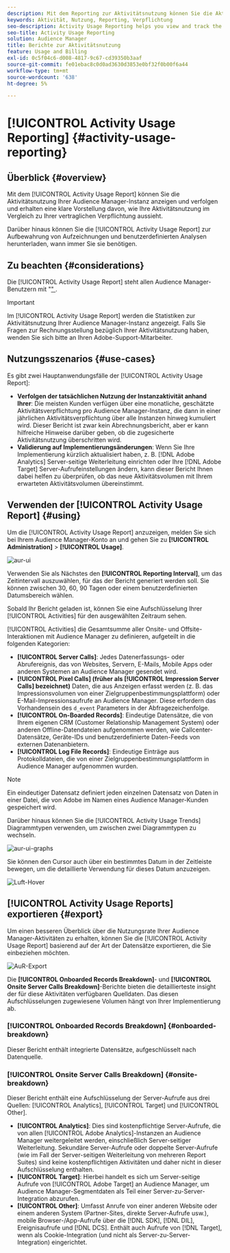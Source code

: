 ```yaml
---
description: Mit dem Reporting zur Aktivitätsnutzung können Sie die Aktivitätsnutzung für Ihre Audience Manager-Instanz anzeigen und verfolgen, sodass Sie Ihre tatsächliche Nutzung mit Ihrer vertraglichen Verpflichtung vergleichen können.
keywords: Aktivität, Nutzung, Reporting, Verpflichtung
seo-description: Activity Usage Reporting helps you view and track the activity usage for your Audience Manager instance, so you can compare your actual usage to your contractual commitment.
seo-title: Activity Usage Reporting
solution: Audience Manager
title: Berichte zur Aktivitätsnutzung
feature: Usage and Billing
exl-id: 0c5f04c6-d008-4817-9c67-cd39350b3aaf
source-git-commit: fe01ebac8c0d0ad3630d3853e0bf32f0b00f6a44
workflow-type: tm+mt
source-wordcount: '638'
ht-degree: 5%

---
```


# [!UICONTROL Activity Usage Reporting] {#activity-usage-reporting}

## Überblick {#overview}

Mit dem [!UICONTROL Activity Usage Report] können Sie die Aktivitätsnutzung Ihrer Audience Manager-Instanz anzeigen und verfolgen und erhalten eine klare Vorstellung davon, wie Ihre Aktivitätsnutzung im Vergleich zu Ihrer vertraglichen Verpflichtung aussieht.

Darüber hinaus können Sie die [!UICONTROL Activity Usage Report] zur Aufbewahrung von Aufzeichnungen und benutzerdefinierten Analysen herunterladen, wann immer Sie sie benötigen.

## Zu beachten {#considerations}

Die [!UICONTROL Activity Usage Report] steht allen Audience Manager-Benutzern mit &quot;[&quot; &#x200B;](edit-account-settings.md).

>[!IMPORTANT]
>
>Im [!UICONTROL Activity Usage Report] werden die Statistiken zur Aktivitätsnutzung Ihrer Audience Manager-Instanz angezeigt. Falls Sie Fragen zur Rechnungsstellung bezüglich Ihrer Aktivitätsnutzung haben, wenden Sie sich bitte an Ihren Adobe-Support-Mitarbeiter.

## Nutzungsszenarios {#use-cases}

Es gibt zwei Hauptanwendungsfälle der [!UICONTROL Activity Usage Report]:

* **Verfolgen der tatsächlichen Nutzung der Instanzaktivität anhand Ihrer**: Die meisten Kunden verfügen über eine monatliche, geschätzte Aktivitätsverpflichtung pro Audience Manager-Instanz, die dann in einer jährlichen Aktivitätsverpflichtung über alle Instanzen hinweg kumuliert wird. Dieser Bericht ist zwar kein Abrechnungsbericht, aber er kann hilfreiche Hinweise darüber geben, ob die zugesicherte Aktivitätsnutzung überschritten wird.
* **Validierung auf Implementierungsänderungen**: Wenn Sie Ihre Implementierung kürzlich aktualisiert haben, z. B. [!DNL Adobe Analytics] Server-seitige Weiterleitung einrichten oder Ihre [!DNL Adobe Target] Server-Aufrufeinstellungen ändern, kann dieser Bericht Ihnen dabei helfen zu überprüfen, ob das neue Aktivitätsvolumen mit Ihrem erwarteten Aktivitätsvolumen übereinstimmt.

## Verwenden der [!UICONTROL Activity Usage Report] {#using}

Um die [!UICONTROL Activity Usage Report] anzuzeigen, melden Sie sich bei Ihrem Audience Manager-Konto an und gehen Sie zu **[!UICONTROL Administration]** > **[!UICONTROL Usage]**.

![aur-ui](assets/aur-ui.png)

Verwenden Sie als Nächstes den **[!UICONTROL Reporting Interval]**, um das Zeitintervall auszuwählen, für das der Bericht generiert werden soll. Sie können zwischen 30, 60, 90 Tagen oder einem benutzerdefinierten Datumsbereich wählen.

Sobald Ihr Bericht geladen ist, können Sie eine Aufschlüsselung Ihrer [!UICONTROL Activities] für den ausgewählten Zeitraum sehen.

[!UICONTROL Activities] die Gesamtsumme aller Onsite- und Offsite-Interaktionen mit Audience Manager zu definieren, aufgeteilt in die folgenden Kategorien:

* **[!UICONTROL Server Calls]**: Jedes Datenerfassungs- oder Abrufereignis, das von Websites, Servern, E-Mails, Mobile Apps oder anderen Systemen an Audience Manager gesendet wird.
* **[!UICONTROL Pixel Calls] (früher als [!UICONTROL Impression Server Calls] bezeichnet)** Daten, die aus Anzeigen erfasst werden (z. B. das Impressionsvolumen von einer Zielgruppenbestimmungsplattform) oder E-Mail-Impressionsaufrufe an Audience Manager. Diese erfordern das Vorhandensein des `d_event` Parameters in der Abfragezeichenfolge.
* **[!UICONTROL On-Boarded Records]**: Eindeutige Datensätze, die von Ihrem eigenen CRM (Customer Relationship Management System) oder anderen Offline-Datendateien aufgenommen werden, wie Callcenter-Datensätze, Geräte-IDs und benutzerdefinierte Daten-Feeds von externen Datenanbietern.
* **[!UICONTROL Log File Records]**: Eindeutige Einträge aus Protokolldateien, die von einer Zielgruppenbestimmungsplattform in Audience Manager aufgenommen wurden.

>[!NOTE]
>
>Ein eindeutiger Datensatz definiert jeden einzelnen Datensatz von Daten in einer Datei, die von Adobe im Namen eines Audience Manager-Kunden gespeichert wird.

Darüber hinaus können Sie die [!UICONTROL Activity Usage Trends] Diagrammtypen verwenden, um zwischen zwei Diagrammtypen zu wechseln.

![aur-ui-graphs](assets/aur-ui-graphs.png)

Sie können den Cursor auch über ein bestimmtes Datum in der Zeitleiste bewegen, um die detaillierte Verwendung für dieses Datum anzuzeigen.

![Luft-Hover](assets/aur-hover.png)

## [!UICONTROL Activity Usage Reports] exportieren {#export}

Um einen besseren Überblick über die Nutzungsrate Ihrer Audience Manager-Aktivitäten zu erhalten, können Sie die [!UICONTROL Activity Usage Report] basierend auf der Art der Datensätze exportieren, die Sie einbeziehen möchten.

![AuR-Export](assets/aur-export.png)

Die **[!UICONTROL Onboarded Records Breakdown]**- und **[!UICONTROL Onsite Server Calls Breakdown]**-Berichte bieten die detaillierteste insight der für diese Aktivitäten verfügbaren Quelldaten. Das diesen Aufschlüsselungen zugewiesene Volumen hängt von Ihrer Implementierung ab.

### [!UICONTROL Onboarded Records Breakdown] {#onboarded-breakdown}

Dieser Bericht enthält integrierte Datensätze, aufgeschlüsselt nach Datenquelle.

### [!UICONTROL Onsite Server Calls Breakdown] {#onsite-breakdown}

Dieser Bericht enthält eine Aufschlüsselung der Server-Aufrufe aus drei Quellen: [!UICONTROL Analytics], [!UICONTROL Target] und [!UICONTROL Other].

* **[!UICONTROL Analytics]**: Dies sind kostenpflichtige Server-Aufrufe, die von allen [!UICONTROL Adobe Analytics]-Instanzen an Audience Manager weitergeleitet werden, einschließlich Server-seitiger Weiterleitung. Sekundäre Server-Aufrufe oder doppelte Server-Aufrufe (wie im Fall der Server-seitigen Weiterleitung von mehreren Report Suites) sind keine kostenpflichtigen Aktivitäten und daher nicht in dieser Aufschlüsselung enthalten.
* **[!UICONTROL Target]**: Hierbei handelt es sich um Server-seitige Aufrufe von [!UICONTROL Adobe Target] an Audience Manager, um Audience Manager-Segmentdaten als Teil einer Server-zu-Server-Integration abzurufen.
* **[!UICONTROL Other]**: Umfasst Anrufe von einer anderen Website oder einem anderen System (Partner-Sites, direkte Server-Aufrufe usw.), mobile Browser-/App-Aufrufe über die [!DNL SDK], [!DNL DIL], Ereignisaufrufe und [!DNL DCS]. Enthält auch Aufrufe von [!DNL Target], wenn als Cookie-Integration (und nicht als Server-zu-Server-Integration) eingerichtet.
